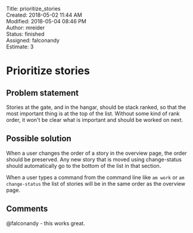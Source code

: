 Title: prioritize_stories  
Created: 2018-05-02 11:44 AM  
Modified: 2018-05-04 08:46 PM  
Author: mreider  
Status: finished  
Assigned: falconandy  
Estimate: 3  

# Prioritize stories  

## Problem statement

Stories at the gate, and in the hangar, should be stack ranked, so that the most important thing is at the top of the list. Without some kind of rank order, it won't be clear what is important and should be worked on next.

## Possible solution

When a user changes the order of a story in the overview page, the order should be preserved. Any new story that is moved using change-status should automatically go to the bottom of the list in that section.

When a user types a command from the command line like `am work` or `am change-status` the list of stories will be in the same order as the overview page.

## Comments

 @falconandy - this works great.

